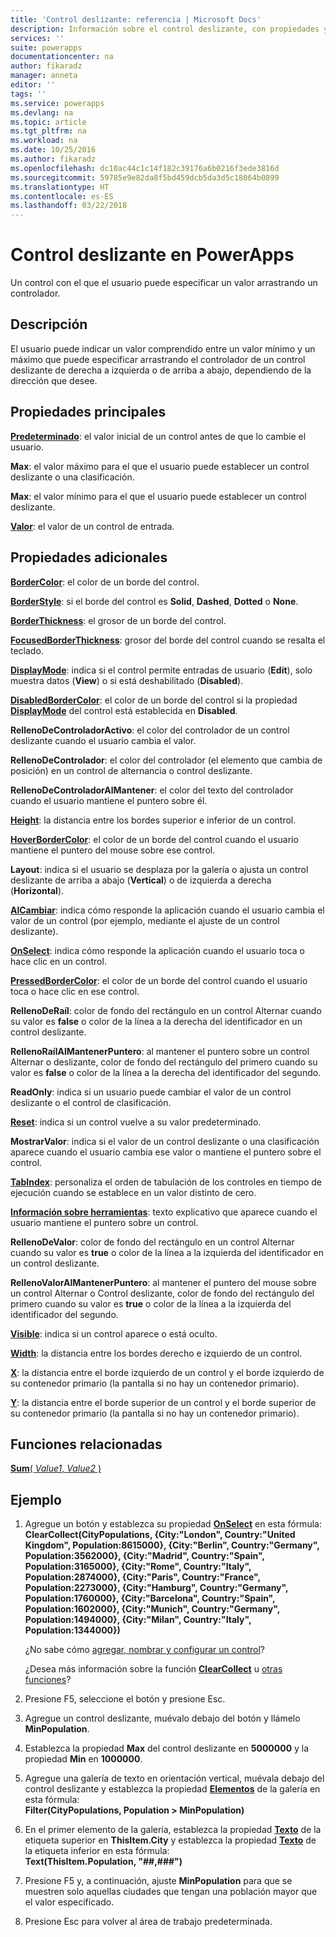```yaml
---
title: 'Control deslizante: referencia | Microsoft Docs'
description: Información sobre el control deslizante, con propiedades y ejemplos
services: ''
suite: powerapps
documentationcenter: na
author: fikaradz
manager: anneta
editor: ''
tags: ''
ms.service: powerapps
ms.devlang: na
ms.topic: article
ms.tgt_pltfrm: na
ms.workload: na
ms.date: 10/25/2016
ms.author: fikaradz
ms.openlocfilehash: dc10ac44c1c14f182c39176a6b0216f3ede3816d
ms.sourcegitcommit: 59785e9e82da8f5bd459dcb5da3d5c18064b0899
ms.translationtype: HT
ms.contentlocale: es-ES
ms.lasthandoff: 03/22/2018
---
```

# <a name="slider-control-in-powerapps"></a>Control deslizante en PowerApps
Un control con el que el usuario puede especificar un valor arrastrando un controlador.

## <a name="description"></a>Descripción
El usuario puede indicar un valor comprendido entre un valor mínimo y un máximo que puede especificar arrastrando el controlador de un control deslizante de derecha a izquierda o de arriba a abajo, dependiendo de la dirección que desee.

## <a name="key-properties"></a>Propiedades principales
**[Predeterminado](properties-core.md)**: el valor inicial de un control antes de que lo cambie el usuario.

**Max**: el valor máximo para el que el usuario puede establecer un control deslizante o una clasificación.

**Max**: el valor mínimo para el que el usuario puede establecer un control deslizante.

**[Valor](properties-core.md)**: el valor de un control de entrada.

## <a name="additional-properties"></a>Propiedades adicionales
**[BorderColor](properties-color-border.md)**: el color de un borde del control.

**[BorderStyle](properties-color-border.md)**: si el borde del control es **Solid**, **Dashed**, **Dotted** o **None**.

**[BorderThickness](properties-color-border.md)**: el grosor de un borde del control.

**[FocusedBorderThickness](properties-color-border.md)**: grosor del borde del control cuando se resalta el teclado.

**[DisplayMode](properties-core.md)**: indica si el control permite entradas de usuario (**Edit**), solo muestra datos (**View**) o si está deshabilitado (**Disabled**).

**[DisabledBorderColor](properties-color-border.md)**: el color de un borde del control si la propiedad **[DisplayMode](properties-core.md)** del control está establecida en **Disabled**.

**RellenoDeControladorActivo**: el color del controlador de un control deslizante cuando el usuario cambia el valor.

**RellenoDeControlador**: el color del controlador (el elemento que cambia de posición) en un control de alternancia o control deslizante.

**RellenoDeControladorAlMantener**: el color del texto del controlador cuando el usuario mantiene el puntero sobre él.

**[Height](properties-size-location.md)**: la distancia entre los bordes superior e inferior de un control.

**[HoverBorderColor](properties-color-border.md)**: el color de un borde del control cuando el usuario mantiene el puntero del mouse sobre ese control.

**Layout**: indica si el usuario se desplaza por la galería o ajusta un control deslizante de arriba a abajo (**Vertical**) o de izquierda a derecha (**Horizontal**).

**[AlCambiar](properties-core.md)**: indica cómo responde la aplicación cuando el usuario cambia el valor de un control (por ejemplo, mediante el ajuste de un control deslizante).

**[OnSelect](properties-core.md)**: indica cómo responde la aplicación cuando el usuario toca o hace clic en un control.

**[PressedBorderColor](properties-color-border.md)**: el color de un borde del control cuando el usuario toca o hace clic en ese control.

**RellenoDeRaíl**: color de fondo del rectángulo en un control Alternar cuando su valor es **false** o color de la línea a la derecha del identificador en un control deslizante.

**RellenoRaílAlMantenerPuntero**: al mantener el puntero sobre un control Alternar o deslizante, color de fondo del rectángulo del primero cuando su valor es **false** o color de la línea a la derecha del identificador del segundo.

**ReadOnly**: indica si un usuario puede cambiar el valor de un control deslizante o el control de clasificación.

**[Reset](properties-core.md)**: indica si un control vuelve a su valor predeterminado.

**MostrarValor**: indica si el valor de un control deslizante o una clasificación aparece cuando el usuario cambia ese valor o mantiene el puntero sobre el control.

**[TabIndex](properties-accessibility.md)**: personaliza el orden de tabulación de los controles en tiempo de ejecución cuando se establece en un valor distinto de cero.

**[Información sobre herramientas](properties-core.md)**: texto explicativo que aparece cuando el usuario mantiene el puntero sobre un control.

**RellenoDeValor**: color de fondo del rectángulo en un control Alternar cuando su valor es **true** o color de la línea a la izquierda del identificador en un control deslizante.

**RellenoValorAlMantenerPuntero**: al mantener el puntero del mouse sobre un control Alternar o Control deslizante, color de fondo del rectángulo del primero cuando su valor es **true** o color de la línea a la izquierda del identificador del segundo.

**[Visible](properties-core.md)**: indica si un control aparece o está oculto.

**[Width](properties-size-location.md)**: la distancia entre los bordes derecho e izquierdo de un control.

**[X](properties-size-location.md)**: la distancia entre el borde izquierdo de un control y el borde izquierdo de su contenedor primario (la pantalla si no hay un contenedor primario).

**[Y](properties-size-location.md)**: la distancia entre el borde superior de un control y el borde superior de su contenedor primario (la pantalla si no hay un contenedor primario).

## <a name="related-functions"></a>Funciones relacionadas
[**Sum**( *Value1*, *Value2* )](../functions/function-aggregates.md)

## <a name="example"></a>Ejemplo
1. Agregue un botón y establezca su propiedad **[OnSelect](properties-core.md)** en esta fórmula:
   <br>**ClearCollect(CityPopulations, {City:"London", Country:"United Kingdom", Population:8615000}, {City:"Berlin", Country:"Germany", Population:3562000}, {City:"Madrid", Country:"Spain", Population:3165000}, {City:"Rome", Country:"Italy", Population:2874000}, {City:"Paris", Country:"France", Population:2273000}, {City:"Hamburg", Country:"Germany", Population:1760000}, {City:"Barcelona", Country:"Spain", Population:1602000}, {City:"Munich", Country:"Germany", Population:1494000}, {City:"Milan", Country:"Italy", Population:1344000})**
   
    ¿No sabe cómo [agregar, nombrar y configurar un control](../add-configure-controls.md)?
   
    ¿Desea más información sobre la función **[ClearCollect](../functions/function-clear-collect-clearcollect.md)** u [otras funciones](../formula-reference.md)?
2. Presione F5, seleccione el botón y presione Esc.
3. Agregue un control deslizante, muévalo debajo del botón y llámelo **MinPopulation**.
4. Establezca la propiedad **Max** del control deslizante en **5000000** y la propiedad **Min** en **1000000**.
5. Agregue una galería de texto en orientación vertical, muévala debajo del control deslizante y establezca la propiedad **[Elementos](properties-core.md)** de la galería en esta fórmula:<br>
   **Filter(CityPopulations, Population > MinPopulation)**
6. En el primer elemento de la galería, establezca la propiedad **[Texto](properties-core.md)** de la etiqueta superior en **ThisItem.City** y establezca la propiedad **[Texto](properties-core.md)** de la etiqueta inferior en esta fórmula:<br> **Text(ThisItem.Population, "##,###")**
7. Presione F5 y, a continuación, ajuste **MinPopulation** para que se muestren solo aquellas ciudades que tengan una población mayor que el valor especificado.
8. Presione Esc para volver al área de trabajo predeterminada.

